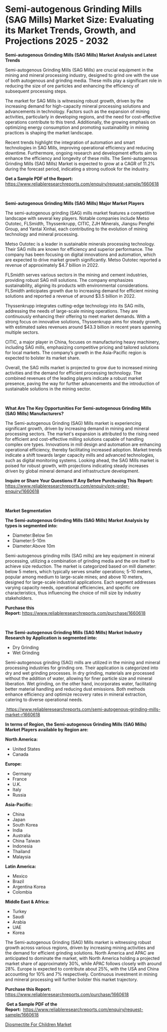 <p><h1>Semi-autogenous Grinding Mills (SAG Mills) Market Size: Evaluating its Market Trends, Growth, and Projections 2025 - 2032</h1></p><p><strong>Semi-autogenous Grinding Mills (SAG Mills) Market Analysis and Latest Trends</strong></p>
<p><p>Semi-autogenous Grinding Mills (SAG Mills) are crucial equipment in the mining and mineral processing industry, designed to grind ore with the use of both autogenous and grinding media. These mills play a significant role in reducing the size of ore particles and enhancing the efficiency of subsequent processing steps. </p><p>The market for SAG Mills is witnessing robust growth, driven by the increasing demand for high-capacity mineral processing solutions and advancements in technology. Factors such as the expansion of mining activities, particularly in developing regions, and the need for cost-effective operations contribute to this trend. Additionally, the growing emphasis on optimizing energy consumption and promoting sustainability in mining practices is shaping the market landscape.</p><p>Recent trends highlight the integration of automation and smart technologies in SAG Mills, improving operational efficiency and reducing downtime. Furthermore, ongoing research and development efforts aim to enhance the efficiency and longevity of these mills. The Semi-autogenous Grinding Mills (SAG Mills) Market is expected to grow at a CAGR of 11.2% during the forecast period, indicating a strong outlook for the industry.</p></p>
<p><strong>Get a Sample PDF of the Report:&nbsp;</strong> <a href="https://www.reliableresearchreports.com/enquiry/request-sample/1660618?utm_campaign=3090&utm_medium=2&utm_source=Github&utm_content=ia&utm_term=29032025&utm_id=semi-autogenous-grinding-mills-sag-mills">https://www.reliableresearchreports.com/enquiry/request-sample/1660618</a></p>
<p>&nbsp;</p>
<p><strong>Semi-autogenous Grinding Mills (SAG Mills) Major Market Players</strong></p>
<p><p>The semi-autogenous grinding (SAG) mills market features a competitive landscape with several key players. Notable companies include Metso Outotec, FLSmidth, Thyssenkrupp, CITIC, ZJH Minerals, Jiangsu Pengfei Group, and Yantai Xinhai, each contributing to the evolution of mining technology and mineral processing.</p><p>Metso Outotec is a leader in sustainable minerals processing technology. Their SAG mills are known for efficiency and superior performance. The company has been focusing on digital innovations and automation, which are expected to drive market growth significantly. Metso Outotec reported a revenue of approximately $4.7 billion in 2022.</p><p>FLSmidth serves various sectors in the mining and cement industries, providing robust SAG mill solutions. The company emphasizes sustainability, aligning its products with environmental considerations. FLSmidth anticipates growth due to increasing demand for efficient mining solutions and reported a revenue of around $3.5 billion in 2022.</p><p>Thyssenkrupp integrates cutting-edge technology into its SAG mills, addressing the needs of large-scale mining operations. They are continuously enhancing their offering to meet market demands. With a strong focus on innovative solutions, Thyssenkrupp aims for steady growth, with estimated sales revenues around $43.3 billion in recent years spanning multiple sectors.</p><p>CITIC, a major player in China, focuses on manufacturing heavy machinery, including SAG mills, emphasizing competitive pricing and tailored solutions for local markets. The company’s growth in the Asia-Pacific region is expected to bolster its market share.</p><p>Overall, the SAG mills market is projected to grow due to increased mining activities and the demand for efficient processing technology. The combined revenues of the leading players indicate a robust market presence, paving the way for further advancements and the introduction of sustainable solutions in the mining sector.</p></p>
<p>&nbsp;</p>
<p><strong>What Are The Key Opportunities For Semi-autogenous Grinding Mills (SAG Mills) Manufacturers?</strong></p>
<p><p>The Semi-autogenous Grinding (SAG) Mills market is experiencing significant growth, driven by increasing demand in mining and mineral processing sectors. The market's expansion is attributed to the rising need for efficient and cost-effective milling solutions capable of handling complex ore types. Innovations in mill design and automation are enhancing operational efficiency, thereby facilitating increased adoption. Market trends indicate a shift towards larger capacity mills and advanced technologies, such as digital monitoring systems. Looking ahead, the SAG Mills market is poised for robust growth, with projections indicating steady increases driven by global mineral demand and infrastructure development.</p></p>
<p><strong>Inquire or Share Your Questions If Any Before Purchasing This Report:</strong> <a href="https://www.reliableresearchreports.com/enquiry/pre-order-enquiry/1660618?utm_campaign=3090&utm_medium=2&utm_source=Github&utm_content=ia&utm_term=29032025&utm_id=semi-autogenous-grinding-mills-sag-mills">https://www.reliableresearchreports.com/enquiry/pre-order-enquiry/1660618</a></p>
<p>&nbsp;</p>
<p><strong>Market Segmentation</strong></p>
<p><strong>The Semi-autogenous Grinding Mills (SAG Mills) Market Analysis by types is segmented into:</strong></p>
<p><ul><li>Diameter:Below 5m</li><li>Diameter:5-10m</li><li>Diameter:Above 10m</li></ul></p>
<p><p>Semi-autogenous grinding mills (SAG mills) are key equipment in mineral processing, utilizing a combination of grinding media and the ore itself to achieve size reduction. The market is categorized based on mill diameter: below 5 meters, which typically serves smaller operations; 5-10 meters, popular among medium to large-scale mines; and above 10 meters, designed for large-scale industrial applications. Each segment addresses varying capacity needs, operational efficiencies, and specific ore characteristics, thus influencing the choice of mill size by industry stakeholders.</p></p>
<p><strong>Purchase this Report:&nbsp;</strong><a href="https://www.reliableresearchreports.com/purchase/1660618?utm_campaign=3090&utm_medium=2&utm_source=Github&utm_content=ia&utm_term=29032025&utm_id=semi-autogenous-grinding-mills-sag-mills">https://www.reliableresearchreports.com/purchase/1660618</a></p>
<p>&nbsp;</p>
<p><strong>The Semi-autogenous Grinding Mills (SAG Mills) Market Industry Research by Application is segmented into:</strong></p>
<p><ul><li>Dry Grinding</li><li>Wet Grinding</li></ul></p>
<p><p>Semi-autogenous grinding (SAG) mills are utilized in the mining and mineral processing industries for grinding ore. Their application is categorized into dry and wet grinding processes. In dry grinding, materials are processed without the addition of water, allowing for finer particle size and mineral liberation. Wet grinding, on the other hand, incorporates water, facilitating better material handling and reducing dust emissions. Both methods enhance efficiency and optimize recovery rates in mineral extraction, catering to diverse operational needs.</p></p>
<p><a href="https://www.reliableresearchreports.com/semi-autogenous-grinding-mills-market-r1660618?utm_campaign=3090&utm_medium=2&utm_source=Github&utm_content=ia&utm_term=29032025&utm_id=semi-autogenous-grinding-mills-sag-mills">&nbsp;https://www.reliableresearchreports.com/semi-autogenous-grinding-mills-market-r1660618</a></p>
<p><strong>In terms of Region, the Semi-autogenous Grinding Mills (SAG Mills) Market Players available by Region are:</strong></p>
<p>
    <p> <strong> North America: </strong>
        <ul>
            <li>United States</li>
            <li>Canada</li>
        </ul>
        </p> 
    <p> <strong> Europe: </strong>
        <ul>
            <li>Germany</li>
            <li>France</li>
            <li>U.K.</li>
            <li>Italy</li>
            <li>Russia</li>
        </ul>
        </p> 
    <p> <strong> Asia-Pacific: </strong>
        <ul>
            <li>China</li>
            <li>Japan</li>
            <li>South Korea</li>
            <li>India</li>
            <li>Australia</li>
            <li>China Taiwan</li>
            <li>Indonesia</li>
            <li>Thailand</li>
            <li>Malaysia</li>
        </ul>
        </p> 
    <p> <strong> Latin America: </strong>
        <ul>
            <li>Mexico</li>
            <li>Brazil</li>
            <li>Argentina Korea</li>
            <li>Colombia</li>
        </ul>
        </p> 
    <p> <strong> Middle East & Africa: </strong>
        <ul>
            <li>Turkey</li>
            <li>Saudi</li>
            <li>Arabia</li>
            <li>UAE</li>
            <li>Korea</li>
        </ul>
    </p>
    </p>
<p><p>The Semi-autogenous Grinding (SAG) Mills market is witnessing robust growth across various regions, driven by increasing mining activities and the demand for efficient grinding solutions. North America and APAC are anticipated to dominate the market, with North America holding a projected market share of approximately 30%, while APAC follows closely with around 28%. Europe is expected to contribute about 25%, with the USA and China accounting for 10% and 7% respectively. Continuous investment in mining and mineral processing will further bolster this market trajectory.</p></p>
<p><strong>Purchase this Report: </strong><a href="https://www.reliableresearchreports.com/purchase/1660618?utm_campaign=3090&utm_medium=2&utm_source=Github&utm_content=ia&utm_term=29032025&utm_id=semi-autogenous-grinding-mills-sag-mills">https://www.reliableresearchreports.com/purchase/1660618</a></p>
<p>&nbsp;<strong>Get a Sample PDF of the Report:&nbsp;&nbsp;</strong><a href="https://www.reliableresearchreports.com/enquiry/request-sample/1660618?utm_campaign=3090&utm_medium=2&utm_source=Github&utm_content=ia&utm_term=29032025&utm_id=semi-autogenous-grinding-mills-sag-mills">https://www.reliableresearchreports.com/enquiry/request-sample/1660618</a></p>
<p><strong></strong></p>
<p><p><a href="https://github.com/elodielamto06/Market-Research-Report-List-1/blob/main/diosmectite-for-children-market.md?utm_campaign=3090&utm_medium=2&utm_source=Github&utm_content=ia&utm_term=29032025&utm_id=semi-autogenous-grinding-mills-sag-mills">Diosmectite For Children Market</a></p></p>